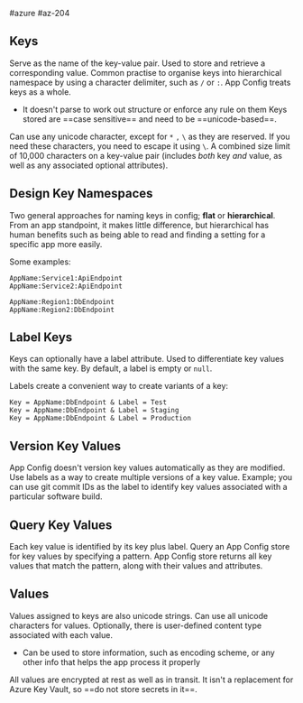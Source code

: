 #azure #az-204 

## Keys
Serve as the name of the key-value pair.
Used to store and retrieve a corresponding value.
Common practise to organise keys into hierarchical namespace by using a character delimiter, such as `/` or `:`.
App Config treats keys as a whole.
- It doesn't parse to work out structure or enforce any rule on them
Keys stored are ==case sensitive== and need to be ==unicode-based==.

Can use any unicode character, except for `*` `,` `\` as they are reserved.
If you need these characters, you need to escape it using `\`.
A combined size limit of 10,000 characters on a key-value pair (includes *both* key *and* value, as well as any associated optional attributes).

## Design Key Namespaces
Two general approaches for naming keys in config; __flat__ or __hierarchical__.
From an app standpoint, it makes little difference, but hierarchical has human benefits such as being able to read and finding a setting for a specific app more easily.

Some examples:
```
AppName:Service1:ApiEndpoint
AppName:Service2:ApiEndpoint

AppName:Region1:DbEndpoint
AppName:Region2:DbEndpoint
```

## Label Keys
Keys can optionally have a label attribute.
Used to differentiate key values with the same key.
By default, a label is empty or `null`.

Labels create a convenient way to create variants of a key:
```
Key = AppName:DbEndpoint & Label = Test
Key = AppName:DbEndpoint & Label = Staging
Key = AppName:DbEndpoint & Label = Production
```

## Version Key Values
App Config doesn't version key values automatically as they are modified.
Use labels as a way to create multiple versions of a key value.
Example; you can use git commit IDs as the label to identify key values associated with a particular software build.

## Query Key Values
Each key value is identified by its key plus label.
Query an App Config store for key values by specifying a pattern.
App Config store returns all key values that match the pattern, along with their values and attributes.

## Values
Values assigned to keys are also unicode strings.
Can use all unicode characters for values.
Optionally, there is user-defined content type associated with each value.
- Can be used to store information, such as encoding scheme, or any other info that helps the app process it properly

All values are encrypted at rest as well as in transit.
It isn't a replacement for Azure Key Vault, so ==do not store secrets in it==.